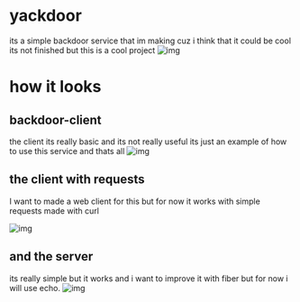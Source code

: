# yackdoor

its a simple backdoor service that im making cuz i think that it could be cool
its not finished but this is a cool project
![img](https://media.discordapp.net/attachments/887003170377719840/892876304687452210/Screen_Shot_2021-09-29_at_15.51.28.png)


# how it looks

## backdoor-client
the client its really basic and its not really useful
its just an example of how to use this service and thats all
![img](https://media.discordapp.net/attachments/820472030474272769/895116411503013948/Screen_Shot_2021-10-05_at_20.12.36.png)

## the client with requests

I want to made a web client for this but for now it works with simple requests made with curl

![img](https://media.discordapp.net/attachments/820472030474272769/895116415592448000/Screen_Shot_2021-10-05_at_20.12.41.png)


## and the server
its really simple but it works and i want to improve it with fiber but for now i will use echo.
![img](https://media.discordapp.net/attachments/820472030474272769/895116416947200010/Screen_Shot_2021-10-05_at_20.12.45.png?width=1206&height=942)
